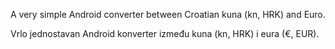 A very simple Android converter between Croatian kuna (kn, HRK) and Euro.

Vrlo jednostavan Android konverter između kuna (kn, HRK) i eura (€, EUR).

